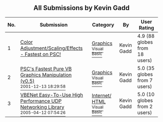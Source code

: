 ﻿<div align="center">

## All Submissions by Kevin Gadd

</div>

No.  | Submission | Category | By   | User Rating
---- | ---------- | -------- | ---- | -----------
1 | [Color Adjustment/Scaling/Effects \- Fastest on PSC\!<br />](https://github.com/Planet-Source-Code/kevin-gadd-color-adjustment-scaling-effects-fastest-on-psc__1-28527) | [Graphics<br /><sup>Visual Basic</sup>](../ByCategory/graphics__1-46.md) | Kevin Gadd | 4.9 (88 globes from 18 users)
2 | [PSC's Fastest Pure VB Graphics Manipulation \(v0\.5\)<br /><sup>2001-12-13 18:29:58</sup>](https://github.com/Planet-Source-Code/kevin-gadd-psc-s-fastest-pure-vb-graphics-manipulation-v0-5__1-29762) | [Graphics<br /><sup>Visual Basic</sup>](../ByCategory/graphics__1-46.md) | Kevin Gadd | 5.0 (35 globes from 7 users)
3 | [VBENet Easy\-To\-Use High Performance UDP Networking Library<br /><sup>2005-04-12 07:54:26</sup>](https://github.com/Planet-Source-Code/kevin-gadd-vbenet-easy-to-use-high-performance-udp-networking-library__1-59972) | [Internet/ HTML<br /><sup>Visual Basic</sup>](../ByCategory/internet-html__1-34.md) | Kevin Gadd | 5.0 (10 globes from 2 users)
